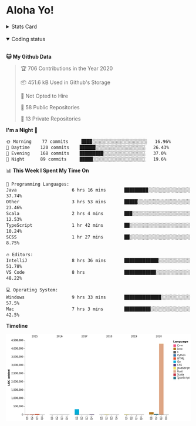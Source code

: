 # Aloha Yo!

<details>
<summary>Stats Card</summary>
 
[![Anurag's github stats](https://github-readme-stats.vercel.app/api?username=GarfieldZHU&show_icons=true&theme=tokyonight)](https://github.com/anuraghazra/github-readme-stats)
 
</details>

<br/>

<details open>

<summary>Coding status</summary>

<br/>

<!--START_SECTION:waka-->
**🐱 My Github Data** 

> 🏆 706 Contributions in the Year 2020
 > 
> 📦 451.6 kB Used in Github's Storage 
 > 
> 🚫 Not Opted to Hire
 > 
> 📜 58 Public Repositories
 > 
> 🔑 13 Private Repositories 

**I'm a Night 🦉** 

```text
🌞 Morning    77 commits     ████░░░░░░░░░░░░░░░░░░░░░   16.96% 
🌆 Daytime    120 commits    ██████░░░░░░░░░░░░░░░░░░░   26.43% 
🌃 Evening    168 commits    █████████░░░░░░░░░░░░░░░░   37.0% 
🌙 Night      89 commits     █████░░░░░░░░░░░░░░░░░░░░   19.6%

```


📊 **This Week I Spent My Time On** 

```text
💬 Programming Languages: 
Java                     6 hrs 16 mins       █████████░░░░░░░░░░░░░░░░   37.74% 
Other                    3 hrs 53 mins       █████░░░░░░░░░░░░░░░░░░░░   23.46% 
Scala                    2 hrs 4 mins        ███░░░░░░░░░░░░░░░░░░░░░░   12.53% 
TypeScript               1 hr 42 mins        ██░░░░░░░░░░░░░░░░░░░░░░░   10.24% 
SCSS                     1 hr 27 mins        ██░░░░░░░░░░░░░░░░░░░░░░░   8.75%

🔥 Editors: 
IntelliJ                 8 hrs 36 mins       █████████████░░░░░░░░░░░░   51.78% 
VS Code                  8 hrs               ████████████░░░░░░░░░░░░░   48.22%

💻 Operating System: 
Windows                  9 hrs 33 mins       ██████████████░░░░░░░░░░░   57.5% 
Mac                      7 hrs 3 mins        ██████████░░░░░░░░░░░░░░░   42.5%

```

**Timeline**

![Chart not found](https://github.com/GarfieldZHU/GarfieldZHU/blob/master/charts/bar_graph.png) 


<!--END_SECTION:waka-->

</details>
